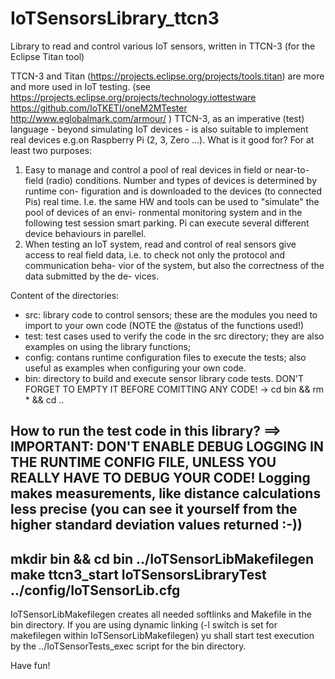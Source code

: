 # IoTSensorsLibrary_ttcn3
Library to read and control various IoT sensors, written in TTCN-3 (for the
Eclipse Titan tool)

TTCN-3 and Titan (https://projects.eclipse.org/projects/tools.titan) are more
and more used in IoT testing.
(see https://projects.eclipse.org/projects/technology.iottestware
     https://github.com/IoTKETI/oneM2MTester
     http://www.eglobalmark.com/armour/
)
TTCN-3, as an imperative (test) language - beyond simulating IoT devices - is
also suitable to implement real devices e.g.on Raspberry Pi (2, 3, Zero ...).
What is it good for? For at least two purposes:
1) Easy to manage and control a pool of real devices in field or near-to-field
   (radio) conditions. Number and types of devices is determined by runtime con-
   figuration and is downloaded to the devices (to connected Pis) real time. I.e.
   the same HW and tools can be used to "simulate" the pool of devices of an envi-
   ronmental monitoring system and in the following test session smart parking.
   Pi can execute several different device behaviours in parellel.
2) When testing an IoT system, read and control of real sensors give access to
   real field data, i.e. to check not only the protocol and communication beha-
   vior of the system, but also the correctness of the data submitted by the de-
   vices.

Content of the directories:
- src: library code to control sensors; these are the modules you need to import
       to your own code (NOTE the @status of the functions used!)
- test: test cases used to verify the code in the src directory; they are also 
        examples on using the library functions;
- config: contans runtime configuration files to execute the tests; also useful
          as examples when configuring your own code.
- bin: directory to build and execute sensor library code tests. DON'T FORGET
       TO EMPTY IT BEFORE COMITTING ANY CODE! ->
       cd bin && rm * && cd ..
          
How to run the test code in this library?
==> IMPORTANT: DON'T ENABLE DEBUG LOGGING IN THE RUNTIME CONFIG FILE, UNLESS
    YOU REALLY HAVE TO DEBUG YOUR CODE!
    Logging makes measurements, like distance calculations less precise (you
    can see it yourself from the higher standard deviation values returned :-))
------------------------------------------------------------
mkdir bin && cd bin
../IoTSensorLibMakefilegen
make
ttcn3_start IoTSensorsLibraryTest ../config/IoTSensorLib.cfg
------------------------------------------------------------

IoTSensorLibMakefilegen creates all needed softlinks and Makefile in the bin directory.
If you are using dynamic linking (-l switch is set for makefilegen within
IoTSensorLibMakefilegen) yu shall start test execution by the ../IoTSensorTests_exec
script for the bin directory.

Have fun!